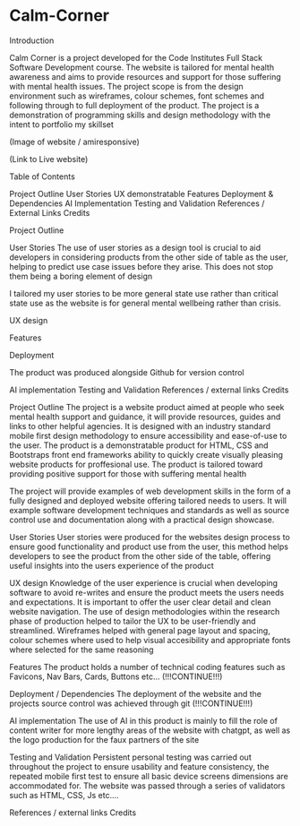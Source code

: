 ﻿# Calm-Corner

Introduction

Calm Corner is a project developed for the Code Institutes Full Stack Software Development course. The website is tailored for mental health awareness and aims to provide resources and support for those suffering with mental health issues. The project scope is from the design environment such as wireframes, colour schemes, font schemes and following through to full deployment of the product. The project is a demonstration of programming skills and design methodology with the intent to portfolio my skillset

(Image of website / amiresponsive)

(Link to Live website)

Table of Contents

Project Outline
User Stories
UX demonstratable
Features
Deployment & Dependencies
AI Implementation
Testing and Validation
References / External Links
Credits

Project Outline

User Stories
The use of user stories as a design tool is crucial to aid developers in considering products from the other side of table as the user, helping to predict use case issues before they arise. This does not stop them being a boring element of design

I tailored my user stories to be more general state use rather than critical state use as the website is for general mental wellbeing rather than crisis.

UX design

Features

Deployment

The product was produced alongside Github for version control

AI implementation
Testing and Validation
References / external links
Credits

Project Outline
The project is a website product aimed at people who seek mental health support and guidance, it will provide resources, guides and links to other helpful agencies. It is designed with an industry standard mobile first design methodology to ensure accessibility and ease-of-use to the user. The product is a demonstratable product for HTML, CSS and Bootstraps front end frameworks ability to quickly create visually pleasing website products for proffesional use. The product is tailored toward providing positive support for those with suffering mental health

The project will provide examples of web development skills in the form of a fully designed and deployed website offering tailored needs to users. It will example software development techniques and standards as well as source control use and documentation along with a practical design showcase.

User Stories
User stories were produced for the websites design process to ensure good functionality and product use from the user, this method helps developers to see the product from the other side of the table, offering useful insights into the users experience of the product

UX design
Knowledge of the user experience is crucial when developing software to avoid re-writes and ensure the product meets the users needs and expectations. It is important to offer the user clear detail and clean website navigation. The use of design methodologies within the research phase of production helped to tailor the UX to be user-friendly and streamlined. Wireframes helped with general page layout and spacing, colour schemes where used to help visual accesibility and appropriate fonts where selected for the same reasoning

Features
The product holds a number of technical coding features such as Favicons, Nav Bars, Cards, Buttons etc… (!!!CONTINUE!!!)

Deployment / Dependencies
The deployment of the website and the projects source control was achieved through git (!!!CONTINUE!!!)

AI implementation
The use of AI in this product is mainly to fill the role of content writer for more lengthy areas of the website with chatgpt, as well as the logo production for the faux partners of the site

Testing and Validation
Persistent personal testing was carried out throughout the project to ensure usability and feature consistency, the repeated mobile first test to ensure all basic device screens dimensions are accommodated for. The website was passed through a series of validators such as HTML, CSS, Js etc….

References / external links
Credits
